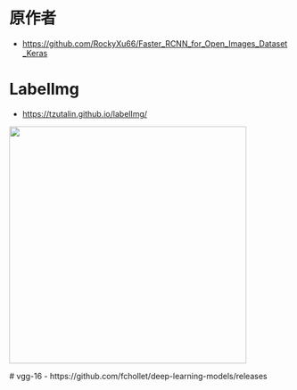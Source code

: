 # 原作者
- https://github.com/RockyXu66/Faster_RCNN_for_Open_Images_Dataset_Keras
# LabelImg
- https://tzutalin.github.io/labelImg/
<p float="left">
    <img src="https://github.com/a78951230/faster-rcnn-tf2/tree/main/img/l1.png" width="425"/> 
</p>
# vgg-16
- https://github.com/fchollet/deep-learning-models/releases 
